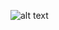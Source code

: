 ![alt text](https://cdn.discordapp.com/attachments/752416932656840775/1237534471817920632/image.png?ex=663bff4a&is=663aadca&hm=3090675f87b83c4cb71fcf4a6bfe9c27fff6f50f4c395a004a6a09e28efd7dcb&)




